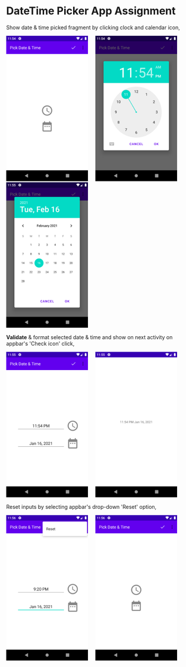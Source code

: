 # DateTime Picker App Assignment  

Show date & time picked fragment by clicking clock and calendar icon,  

![home](./screenshots/home_page.png)&nbsp;&nbsp;&nbsp;&nbsp;&nbsp;![pick time](./screenshots/pick_time.png)&nbsp;&nbsp;&nbsp;&nbsp;&nbsp;![pick date](./screenshots/pick_date.png)  

**Validate** & format selected date & time and show on next activity on appbar's 'Check icon' click,  

![picked date & time](./screenshots/picked_dateTime.png)&nbsp;&nbsp;&nbsp;&nbsp;&nbsp;![show date time](./screenshots/show_dateTime.png)  

Reset inputs by selecting appbar's drop-down 'Reset' option,

![reset menu option](./screenshots/reset_menu_option.png)&nbsp;&nbsp;&nbsp;&nbsp;&nbsp;![reset inputs](./screenshots/reset.png)